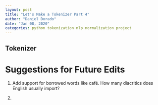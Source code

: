 ```yaml
---
layout: post
title: "Let's Make a Tokenizer Part 4"
author: "Daniel Dorado"
date: "Jan 08, 2020"
categories: python tokenization nlp normalization project
---
```


## Tokenizer




# Suggestions for Future Edits

1. Add support for borrowed words like café.  How many diacritics does
English usually import?

2. 
